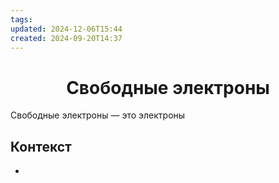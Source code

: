 ```yaml
---
tags: 
updated: 2024-12-06T15:44
created: 2024-09-20T14:37
---
```

<center> <h1> <b> Свободные электроны </b> </h1> </center>

 Свободные электроны — это электроны

## Контекст
- 

